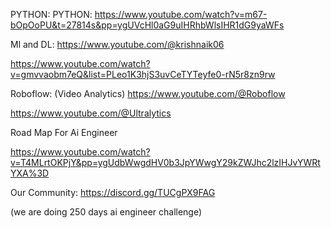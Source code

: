 PYTHON:
PYTHON:
https://www.youtube.com/watch?v=m67-bOpOoPU&t=27814s&pp=ygUVcHl0aG9uIHRhbWlsIHR1dG9yaWFs


Ml and DL:
https://www.youtube.com/@krishnaik06


https://www.youtube.com/watch?v=gmvvaobm7eQ&list=PLeo1K3hjS3uvCeTYTeyfe0-rN5r8zn9rw


Roboflow: (Video Analytics)
https://www.youtube.com/@Roboflow


https://www.youtube.com/@Ultralytics


Road Map For Ai Engineer


https://www.youtube.com/watch?v=T4MLrtOKPjY&pp=ygUdbWwgdHV0b3JpYWwgY29kZWJhc2lzIHJvYWRtYXA%3D

Our Community:
https://discord.gg/TUCgPX9FAG

(we are doing 250 days ai engineer challenge)


